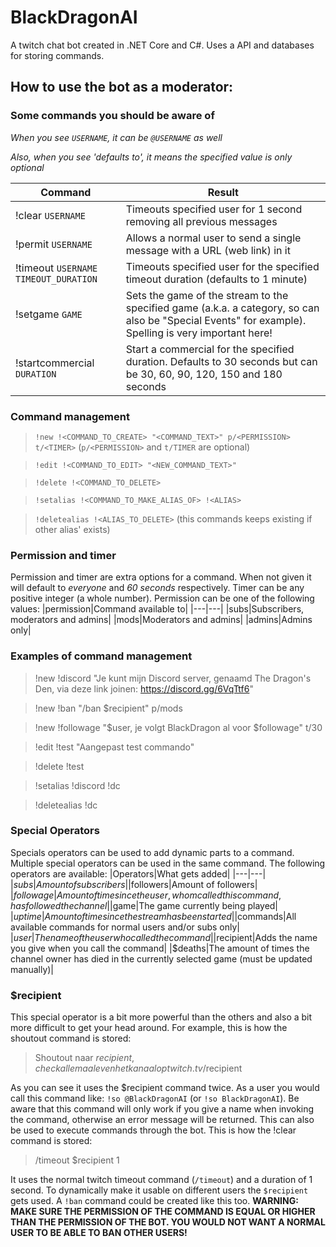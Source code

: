 # BlackDragonAI
A twitch chat bot created in .NET Core and C#. Uses a API and databases for storing commands.

## How to use the bot as a moderator:
### Some commands you should be aware of
*When you see `USERNAME`, it can be `@USERNAME` as well*

*Also, when you see 'defaults to', it means the specified value is only optional*

|Command|Result|
|---|---|
|!clear `USERNAME`|Timeouts specified user for 1 second removing all previous messages|
|!permit `USERNAME`|Allows a normal user to send a single message with a URL (web link) in it|
|!timeout `USERNAME` `TIMEOUT_DURATION`|Timeouts specified user for the specified timeout duration (defaults to 1 minute)|
|!setgame `GAME`|Sets the game of the stream to the specified game (a.k.a. a category, so can also be "Special Events" for example). Spelling is very important here!|
|!startcommercial `DURATION`|Start a commercial for the specified duration. Defaults to 30 seconds but can be 30, 60, 90, 120, 150 and 180 seconds|

### Command management
> `!new !<COMMAND_TO_CREATE> "<COMMAND_TEXT>" p/<PERMISSION> t/<TIMER>` (`p/<PERMISSION>` and `t/TIMER` are optional)

> `!edit !<COMMAND_TO_EDIT> "<NEW_COMMAND_TEXT>"`

> `!delete !<COMMAND_TO_DELETE>`

> `!setalias !<COMMAND_TO_MAKE_ALIAS_OF> !<ALIAS>`

> `!deletealias !<ALIAS_TO_DELETE>` (this commands keeps existing if other alias' exists)

### Permission and timer
Permission and timer are extra options for a command. When not given it will default to *everyone* and *60 seconds* respectively. Timer can be any positive integer (a whole number). Permission can be one of the following values:
|permission|Command available to|
|---|---|
|subs|Subscribers, moderators and admins|
|mods|Moderators and admins|
|admins|Admins only|

### Examples of command management
> !new !discord "Je kunt mijn Discord server, genaamd The Dragon's Den, via deze link joinen: https://discord.gg/6VqTtf6"

> !new !ban "/ban $recipient" p/mods

> !new !followage "$user, je volgt BlackDragon al voor $followage" t/30

> !edit !test "Aangepast test commando"

> !delete !test

> !setalias !discord !dc

> !deletealias !dc


### Special Operators
Specials operators can be used to add dynamic parts to a command. Multiple special operators can be used in the same command. The following operators are available:
|Operators|What gets added|
|---|---|
|$subs|Amount of subscribers|
|$followers|Amount of followers|
|$followage|Amount of time since the user, whom called this command, has followed the channel|
|$game|The game currently being played|
|$uptime|Amount of time since the stream has been started|
|$commands|All available commands for normal users and/or subs only|
|$user|The name of the user who called the command|
|$recipient|Adds the name you give when you call the command|
|$deaths|The amount of times the channel owner has died in the currently selected game (must be updated manually)|

### $recipient
This special operator is a bit more powerful than the others and also a bit more difficult to get your head around. For example, this is how the shoutout command is stored: 
>Shoutout naar $recipient, check allemaal even het kanaal op twitch.tv/$recipient

As you can see it uses the $recipient command twice. As a user you would call this command like: `!so @BlackDragonAI` (or `!so BlackDragonAI`). Be aware that this command will only work if you give a name when invoking the command, otherwise an error message will be returned. This can also be used to execute commands through the bot. This is how the !clear command is stored: 
>/timeout $recipient 1

It uses the normal twitch timeout command (`/timeout`) and a duration of 1 second. To dynamically make it usable on different users the `$recipient` gets used. A `!ban` command could be created like this too. **WARNING: MAKE SURE THE PERMISSION OF THE COMMAND IS EQUAL OR HIGHER THAN THE PERMISSION OF THE BOT. YOU WOULD NOT WANT A NORMAL USER TO BE ABLE TO BAN OTHER USERS!**
